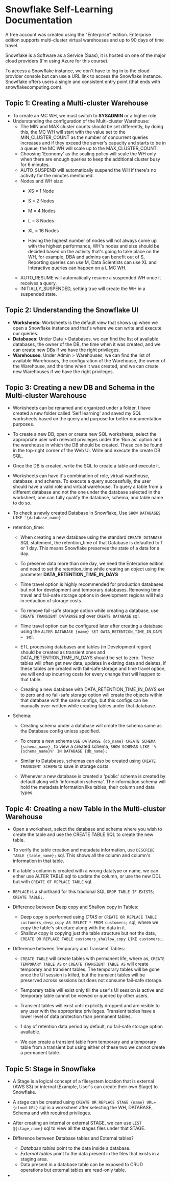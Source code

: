 # Snowflake Self-Learning Documentation

A free account was created using the "Enterprise" edition.
Enterprise edition supports multi-cluster virtual warehouses and up to 90 days of time travel.

Snowflake is a Software as a Service (Saas), it is hosted on one of the major cloud providers (I'm using Azure for this course).

To access a Snowflake instance, we don't have to log in to the cloud provider console but can use a URL link to access the Snowflake instance. Snowflake offers users a single and consistent entry point (that ends with snowflakecomputing.com).

## Topic 1: Creating a Multi-cluster Warehouse

- To create an MC WH, we must switch to **SYSADMIN** or a higher role
- Understanding the configuration of the Multi-cluster Warehouse:
	- The MIN and MAX cluster counts should be set differently, by doing this, the MC WH will start with the value set to the MIN_CLUSTER_COUNT as the number of concurrent queries increases and if they exceed the server's capacity and starts to be in a queue, the MC WH will scale up to the MAX_CLUSTER_COUNT.
	- Choosing 'Economy' as the scaling policy will scale the WH only when there are enough queries to keep the additional cluster busy for 6 minutes.
	- AUTO_SUSPEND will automatically suspend the WH if there's no activity for the minutes mentioned.
	- Nodes and WH size:
		- XS 	= 1 Node
		- S 	= 2 Nodes
		- M		= 4 Nodes
		- L		= 8 Nodes
		- XL	= 16 Nodes
	
		- Having the highest number of nodes will not always come up with the highest performance, WH's nodes and size should be decided based on the activity that's going to take place on the WH, for example, DBA and admins can benefit out of S, Reporting queries can use M, Data Scientists can use XL and Interactive queries can happen on a L MC WH.
	- AUTO_RESUME will automatically resume a suspended WH once it receives a query.
	- INITIALLY_SUSPENDED, setting true will create the WH in a suspended state.
	
## Topic 2: Understanding the Snowflake UI

- **Worksheets:** Worksheets is the default view that shows up when we open a Snowflake instance and that's where we can write and execute our queries.
- **Databases:** Under Data > Databases, we can find the list of available databases, the owner of the DB, the time when it was created, and we can create new DBs if we have the right privileges.
- **Warehouses:** Under Admin > Warehouses, we can find the list of available Warehouses, the configuration of the Warehouse, the owner of the Warehouse, and the time when it was created, and we can create new Warehouses if we have the right privileges.

## Topic 3: Creating a new DB and Schema in the Multi-cluster Warehouse

- Worksheets can be renamed and organized under a folder, I have created a new folder called 'Self learning' and saved my SQL worksheets based on the query and purpose for better documentation purposes.

- To create a new DB, open or create new SQL worksheets, select the appropriate user with relevant privileges under the 'Run as' option and the warehouse in which the DB should be created. These can be found in the top-right corner of the Web UI. Write and execute the create DB SQL.

- Once the DB is created, write the SQL to create a table and execute it.

- Worksheets can have it's combination of role, virtual warehouse, database, and schema. To execute a query successfully, the user should have a valid role and virtual warehouse. To query a table from a different database and not the one under the database selected in the worksheet, one can fully qualify the database, schema, and table name to do so.

- To check a newly created Database in Snowflake, Use `SHOW DATABASES LIKE '{database_name}' `

- retention_time:
	- When creating a new database using the standard `CREATE DATABASE ` SQL statement, the retention_time of that Database is defaulted to 1 or 1 day. This means Snowflake preserves the state of a data for a day.
	
	- To preserve data more than one day, we need the Enterprise edition and need to set the retention_time while creating an object using the parameter **DATA_RETENTION_TIME_IN_DAYS**
	
	- Time travel option is highly recommended for production databases but not for development and temporary databases. Removing time travel and fail-safe storage options in development regions will help in reduction of storage costs.
	
	- To remove fail-safe storage option while creating a database, use `CREATE TRANSIENT DATABASE` sql over `CREATE DATABASE` sql.
	
	- Time travel option can be configured later after creating a database using the `ALTER DATABASE {name} SET DATA_RETENTION_TIME_IN_DAYS = ` sql.
	
	- ETL processing databases and tables (in Development region) should be created as transient ones and DATA_RETENTION_TIME_IN_DAYS should be set to zero. These tables will often get new data, updates in existing data and deletes, if these tables are created with fail-safe storage and time travel option, we will end up incurring costs for every change that will happen to that table.
	
	- Creating a new database with DATA_RETENTION_TIME_IN_DAYS set to zero and no fail-safe storage option will create the objects within that database with the same configs, but this configs can be manually over-written while creating tables under that database.
	
- Schema:
	- Creating schema under a database will create the schema same as the Database config unless specified.
	
	- To create a new schema `USE DATABASE {db_name} CREATE SCHEMA {schema_name}` , to view a created schema, `SHOW SCHEMAS LIKE '%{schema_name}%' IN DATABASE {db_name};`
	
	- Similar to Databases, schemas can also be created using `CREATE TRANSIENT SCHEMA` to save in storage costs.
	
	- Whenever a new database is created a 'public' schema is created by default along with 'information schema'. The information schema will hold the metadata information like tables, their column and data types.
	
## Topic 4: Creating a new Table in the Multi-cluster Warehouse

- Open a worksheet, select the database and schema where you wish to create the table and use the CREATE TABLE SQL to create the new table.

- To verify the table creation and metadata information, use `DESCRIBE TABLE {table_name};` sql. This shows all the column and column's information in that table.

- If a table's column is created with a wrong datatype or name, we can either use ALTER TABLE sql to update the column, or use the new DDL but with `CREATE OT REPLACE TABLE` sql.

- `REPLACE` is a shorthand for this tradional SQL `DROP TABLE IF EXISTS; CREATE TABLE;`.

- Difference between Deep copy and Shallow copy in Tables:
	- Deep copy is performed using *CTAS* or `CREATE OR REPLACE TABLE customers_deep_copy AS SELECT * FROM customers;` sql, where we copy the table's structure along with the data in it.
	- Shallow copy is copying just the table structure but not the data, `CREATE OR REPLACE TABLE customers_shallow_copy LIKE customers;`.

- Difference between Temporary and Transient Tables:
	- `CREATE TABLE` will create tables with permanent life, where as, `CREATE TEMPORARY TABLE AS` or `CREATE TRANSIENT TABLE AS` will create temporary and transient tables. The temporary tables will be gone once the UI session is killed, but the transient tables will be preserved across sessions but does not consume fail-safe storage.
	
	- Temporary table will exist only till the user's UI session is active and temporary table cannot be viewed or queried by other users.
	
	- Transient tables will exist until explicitly dropped and are visible to any user with the appropriate privileges. Transient tables have a lower level of data protection than permanent tables.

	- 1 day of retention data period by default, no fail-safe storage option available.

	- We can create a transient table from temporary and a temporary table from a transient but using either of these two we cannot create a permanent table.
	
## Topic 5: Stage in Snowflake

- A Stage is a logical concept of a filesystem location that is external (AWS S3) or internal (Example, User's can create their own Stage) to Snowflake.

- A stage can be created using  `CREATE OR REPLACE STAGE {name} URL= {cloud_URL}` sql in a worksheet after selecting the WH, DATABASE, Schema and with required privileges.

- After creating an internal or external STAGE, we can use `LIST @{stage_name}` sql to view all the stages files under that STAGE.

- Difference between Database tables and External tables?
	- *Database tables* point to the data inside a database.
	- *External tables* point to the data present in the files that exists in a staging area.
	- Data present in a database table can be exposed to CRUD operations but external tables are read-only table.
	
- 